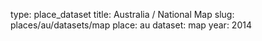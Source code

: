 type: place_dataset
title: Australia / National Map
slug: places/au/datasets/map
place: au
dataset: map
year: 2014
